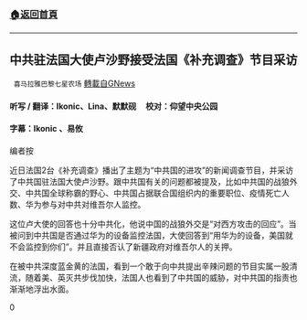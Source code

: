 ###  [:house:返回首頁](https://github.com/ourhimalayas/txt)
---

## 中共驻法国大使卢沙野接受法国《补充调查》节目采访
` 喜马拉雅巴黎七星农场` [轉載自GNews](https://gnews.org/zh-hans/947295/)

#### 听写 / 翻译：Ikonic、Lina、默默砚     校对：仰望中央公园

#### 字幕：Ikonic 、易攸

编者按

近日法国2台《补充调查》播出了主题为“中共国的进攻”的新闻调查节目，并采访了中共国驻法国大使卢沙野。跟中共国有关的问题都被提及，比如中共国的战狼外交、中共国全球称霸的野心、中共国占据联合国组织内的重要职位、疫情死亡人数、华为参与对中共对维吾尔人监控。

这位卢大使的回答也十分中共化，他说中国的战狼外交是“对西方攻击的回应”。当被问到中共国是否通过华为的设备监控法国，大使回答到“用华为的设备，美国就不会监控到你们”。并且直接否认了新疆政府对维吾尔人的关押。

在被中共深度蓝金黄的法国，看到一个敢于向中共提出辛辣问题的节目实属一股清流，随着美、英灭共步伐加快，法国人也看到了中共国的威胁，对中共国的指责也渐渐地浮出水面。

0
